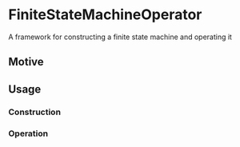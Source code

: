 # FiniteStateMachineOperator
A framework for constructing a finite state machine and operating it

## Motive

## Usage

### Construction

### Operation
